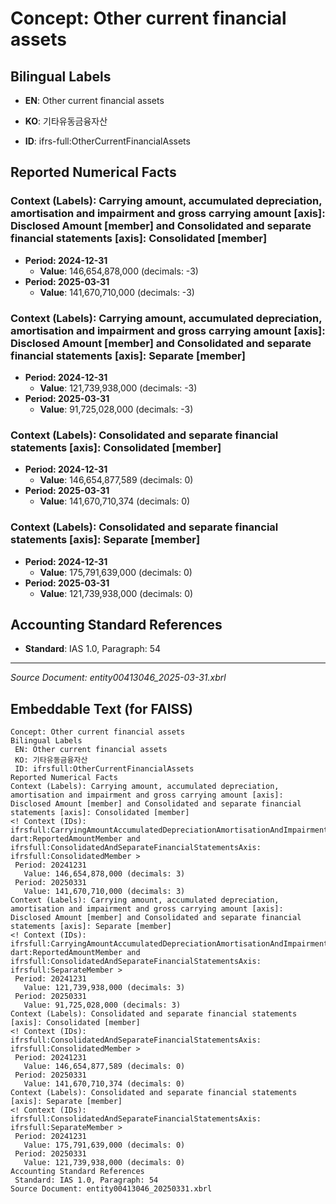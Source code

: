 # Concept: Other current financial assets

## Bilingual Labels
- **EN**: Other current financial assets
- **KO**: 기타유동금융자산

- **ID**: ifrs-full:OtherCurrentFinancialAssets

## Reported Numerical Facts

### **Context (Labels): Carrying amount, accumulated depreciation, amortisation and impairment and gross carrying amount [axis]: Disclosed Amount [member] and Consolidated and separate financial statements [axis]: Consolidated [member]**
<!-- Context (IDs): ifrs-full:CarryingAmountAccumulatedDepreciationAmortisationAndImpairmentAndGrossCarryingAmountAxis: dart:ReportedAmountMember and ifrs-full:ConsolidatedAndSeparateFinancialStatementsAxis: ifrs-full:ConsolidatedMember -->
- **Period: 2024-12-31**
  - **Value**: 146,654,878,000 (decimals: -3)
- **Period: 2025-03-31**
  - **Value**: 141,670,710,000 (decimals: -3)

### **Context (Labels): Carrying amount, accumulated depreciation, amortisation and impairment and gross carrying amount [axis]: Disclosed Amount [member] and Consolidated and separate financial statements [axis]: Separate [member]**
<!-- Context (IDs): ifrs-full:CarryingAmountAccumulatedDepreciationAmortisationAndImpairmentAndGrossCarryingAmountAxis: dart:ReportedAmountMember and ifrs-full:ConsolidatedAndSeparateFinancialStatementsAxis: ifrs-full:SeparateMember -->
- **Period: 2024-12-31**
  - **Value**: 121,739,938,000 (decimals: -3)
- **Period: 2025-03-31**
  - **Value**: 91,725,028,000 (decimals: -3)

### **Context (Labels): Consolidated and separate financial statements [axis]: Consolidated [member]**
<!-- Context (IDs): ifrs-full:ConsolidatedAndSeparateFinancialStatementsAxis: ifrs-full:ConsolidatedMember -->
- **Period: 2024-12-31**
  - **Value**: 146,654,877,589 (decimals: 0)
- **Period: 2025-03-31**
  - **Value**: 141,670,710,374 (decimals: 0)

### **Context (Labels): Consolidated and separate financial statements [axis]: Separate [member]**
<!-- Context (IDs): ifrs-full:ConsolidatedAndSeparateFinancialStatementsAxis: ifrs-full:SeparateMember -->
- **Period: 2024-12-31**
  - **Value**: 175,791,639,000 (decimals: 0)
- **Period: 2025-03-31**
  - **Value**: 121,739,938,000 (decimals: 0)

## Accounting Standard References
- **Standard**: IAS 1.0, Paragraph: 54

---
*Source Document: entity00413046_2025-03-31.xbrl*
## Embeddable Text (for FAISS)
```text
Concept: Other current financial assets
Bilingual Labels
 EN: Other current financial assets
 KO: 기타유동금융자산
 ID: ifrsfull:OtherCurrentFinancialAssets
Reported Numerical Facts
Context (Labels): Carrying amount, accumulated depreciation, amortisation and impairment and gross carrying amount [axis]: Disclosed Amount [member] and Consolidated and separate financial statements [axis]: Consolidated [member]
<! Context (IDs): ifrsfull:CarryingAmountAccumulatedDepreciationAmortisationAndImpairmentAndGrossCarryingAmountAxis: dart:ReportedAmountMember and ifrsfull:ConsolidatedAndSeparateFinancialStatementsAxis: ifrsfull:ConsolidatedMember >
 Period: 20241231
   Value: 146,654,878,000 (decimals: 3)
 Period: 20250331
   Value: 141,670,710,000 (decimals: 3)
Context (Labels): Carrying amount, accumulated depreciation, amortisation and impairment and gross carrying amount [axis]: Disclosed Amount [member] and Consolidated and separate financial statements [axis]: Separate [member]
<! Context (IDs): ifrsfull:CarryingAmountAccumulatedDepreciationAmortisationAndImpairmentAndGrossCarryingAmountAxis: dart:ReportedAmountMember and ifrsfull:ConsolidatedAndSeparateFinancialStatementsAxis: ifrsfull:SeparateMember >
 Period: 20241231
   Value: 121,739,938,000 (decimals: 3)
 Period: 20250331
   Value: 91,725,028,000 (decimals: 3)
Context (Labels): Consolidated and separate financial statements [axis]: Consolidated [member]
<! Context (IDs): ifrsfull:ConsolidatedAndSeparateFinancialStatementsAxis: ifrsfull:ConsolidatedMember >
 Period: 20241231
   Value: 146,654,877,589 (decimals: 0)
 Period: 20250331
   Value: 141,670,710,374 (decimals: 0)
Context (Labels): Consolidated and separate financial statements [axis]: Separate [member]
<! Context (IDs): ifrsfull:ConsolidatedAndSeparateFinancialStatementsAxis: ifrsfull:SeparateMember >
 Period: 20241231
   Value: 175,791,639,000 (decimals: 0)
 Period: 20250331
   Value: 121,739,938,000 (decimals: 0)
Accounting Standard References
 Standard: IAS 1.0, Paragraph: 54
Source Document: entity00413046_20250331.xbrl
```